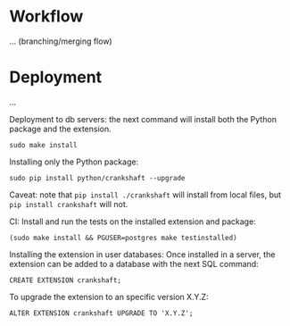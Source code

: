 # Workflow

... (branching/merging flow)

# Deployment

...

Deployment to db servers: the next command will install both the Python
package and the extension.

```
sudo make install
```

Installing only the Python package:

```
sudo pip install python/crankshaft --upgrade
```

Caveat: note that `pip install ./crankshaft` will install
from local files, but `pip install crankshaft` will not.

CI: Install and run the tests on the installed extension and package:

```
(sudo make install && PGUSER=postgres make testinstalled)
```

Installing the extension in user databases:
Once installed in a server, the extension can be added
to a database with the next SQL command:

```
CREATE EXTENSION crankshaft;
```

To upgrade the extension to an specific version X.Y.Z:

```
ALTER EXTENSION crankshaft UPGRADE TO 'X.Y.Z';
```
